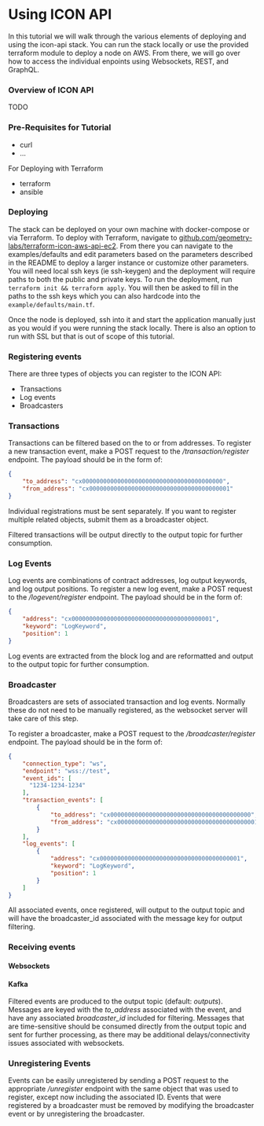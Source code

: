 # Using ICON API

In this tutorial we will walk through the various elements of deploying and using the icon-api stack. You can run the stack locally or use the provided terraform module to deploy a node on AWS. From there, we will go over how to access the individual enpoints using Websockets, REST, and GraphQL. 

### Overview of ICON API 

TODO

### Pre-Requisites for Tutorial 

- curl 
- ...

For Deploying with Terraform 
- terraform 
- ansible 

### Deploying

The stack can be deployed on your own machine with docker-compose or via Terraform. To deploy with Terraform, navigate to [github.com/geometry-labs/terraform-icon-aws-api-ec2](https://github.com/geometry-labs/terraform-icon-aws-api-ec2). From there you can navigate to the examples/defaults and edit parameters based on the parameters described in the README to deploy a larger instance or customize other parameters.  You will need local ssh keys (ie ssh-keygen) and the deployment will require paths to both the public and private keys. To run the deployment, run `terraform init && terraform apply`.  You will then be asked to fill in the paths to the ssh keys which you can also hardcode into the `example/defaults/main.tf`. 

Once the node is deployed, ssh into it and start the application manually just as you would if you were running the stack locally. There is also an option to run with SSL but that is out of scope of this tutorial. 

### Registering events

There are three types of objects you can register to the ICON API:
* Transactions
* Log events
* Broadcasters

### Transactions

Transactions can be filtered based on the to or from addresses.
To register a new transaction event, make a POST request to the _/transaction/register_ endpoint.
The payload should be in the form of:

```json
{
    "to_address": "cx0000000000000000000000000000000000000000",
    "from_address": "cx0000000000000000000000000000000000000001"
}
```

Individual registrations must be sent separately.
If you want to register multiple related objects, submit them as a broadcaster object.

Filtered transactions will be output directly to the output topic for further consumption.

### Log Events

Log events are combinations of contract addresses, log output keywords, and log output positions.
To register a new log event, make a POST request to the _/logevent/register_ endpoint.
The payload should be in the form of:

```json
{
    "address": "cx0000000000000000000000000000000000000001",
    "keyword": "LogKeyword",
    "position": 1
}
```

Log events are extracted from the block log and are reformatted and output to the output topic for further consumption.

### Broadcaster

Broadcasters are sets of associated transaction and log events.
Normally these do not need to be manually registered, as the websocket server will take care of this step.

To register a broadcaster, make a POST request to the _/broadcaster/register_ endpoint.
The payload should be in the form of:

```json
{
    "connection_type": "ws",
    "endpoint": "wss://test",
    "event_ids": [
      "1234-1234-1234"
    ],
    "transaction_events": [
        {
            "to_address": "cx0000000000000000000000000000000000000000",
            "from_address": "cx0000000000000000000000000000000000000001"
        }
    ],
    "log_events": [
        {
            "address": "cx0000000000000000000000000000000000000001",
            "keyword": "LogKeyword",
            "position": 1
        }
    ]
}
```

All associated events, once registered, will output to the output topic and will have the broadcaster_id associated with the message key for output filtering.

### Receiving events
#### Websockets

#### Kafka

Filtered events are produced to the output topic (default: _outputs_).
Messages are keyed with the _to_address_ associated with the event, and have any associated _broadcaster_id_ included for filtering.
Messages that are time-sensitive should be consumed directly from the output topic and sent for further processing, as there may be additional delays/connectivity issues associated with websockets.

### Unregistering Events

Events can be easily unregistered by sending a POST request to the appropriate _/unregister_ endpoint with the same object that was used to register, except now including the associated ID.
Events that were registered by a broadcaster must be removed by modifying the broadcaster event or by unregistering the broadcaster.
